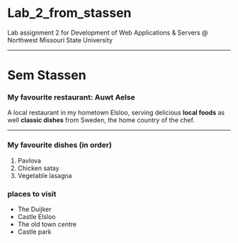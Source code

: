 # Lab_2_from_stassen
Lab assignment 2 for Development of Web Applications &amp; Servers @ Northwest Missouri State University

---

# Sem Stassen

### My favourite restaurant: Auwt Aelse
A local restaurant in my hometown Elsloo, serving delicious **local foods** as well **classic dishes** from Sweden, the home country of the chef.

---

### My favourite dishes (in order)
1. Pavlova
2. Chicken satay
3. Vegetable lasagna

### places to visit
- The Duijker
- Castle Elsloo
- The old town centre
- Castle park